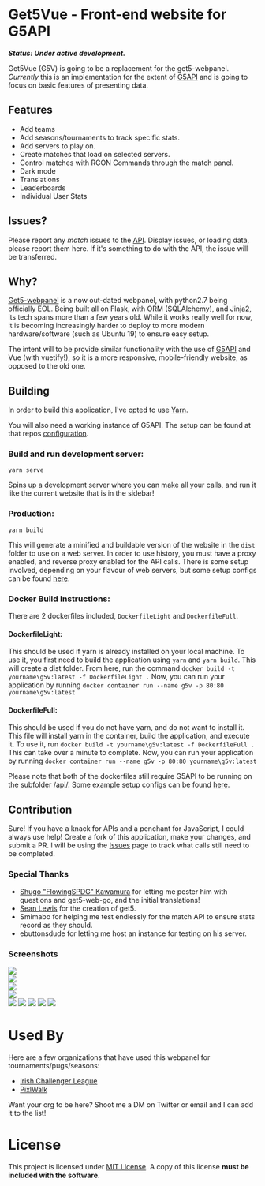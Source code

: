 # Get5Vue - Front-end website for G5API
_**Status: Under active development.**_

Get5Vue (G5V) is going to be a replacement for the get5-webpanel. _Currently_ this is an implementation for the extent of [G5API](https://github.com/phlexplexico/G5API) and is going to focus on basic features of presenting data.


## Features
- Add teams
- Add seasons/tournaments to track specific stats.
- Add servers to play on.
- Create matches that load on selected servers.
- Control matches with RCON Commands through the match panel.
- Dark mode
- Translations
- Leaderboards
- Individual User Stats

## Issues?
Please report any *match* issues to the [API](https://github.com/phlexplexico/G5API). Display issues, or loading data, please report them here. If it's something to do with the API, the issue will be transferred.

## Why?
[Get5-webpanel](https://github.com/phlexplexico/get5-webpanel) is a now out-dated webpanel, with python2.7 being officially EOL. Being built all on Flask, with ORM (SQLAlchemy), and Jinja2, its tech spans more than a few years old. While it works really well for now, it is becoming increasingly harder to deploy to more modern hardware/software (such as Ubuntu 19) to ensure easy setup.

The intent will to be provide similar functionality with the use of [G5API](https://github.com/phlexplexico/G5API) and Vue (with vuetify!), so it is a more responsive, mobile-friendly website, as opposed to the old one. 

## Building
In order to build this application, I've opted to use [Yarn](https://yarnpkg.com/lang/en/).

You will also need a working instance of G5API. The setup can be found at that repos [configuration](https://github.com/PhlexPlexico/G5API/wiki/Configuration).

### Build and run development server: 
```yarn serve``` 

Spins up a development server where you can make all your calls, and run it like the current website that is in the sidebar!

### Production: 
```yarn build```

This will generate a minified and buildable version of the website in the `dist` folder to use on a web server. In order to use history, you must have a proxy enabled, and reverse proxy enabled for the API calls. There is some setup involved, depending on your flavour of web servers, but some setup configs can be found [here](https://github.com/PhlexPlexico/G5V/wiki).

### Docker Build Instructions:
There are 2 dockerfiles included, ```DockerfileLight``` and ```DockerfileFull```.

#### DockerfileLight:
This should be used if yarn is already installed on your local machine. 
To use it, you first need to build the application using ```yarn``` and ```yarn build```. This will create a dist folder. 
From here, run the command ```docker build -t yourname\g5v:latest -f DockerfileLight .```
Now, you can run your application by running ```docker container run --name g5v -p 80:80 yourname\g5v:latest```

#### DockerfileFull:
This should be used if you do not have yarn, and do not want to install it. 
This file will install yarn in the container, build the application, and execute it. 
To use it, run ```docker build -t yourname\g5v:latest -f DockerfileFull .```
This can take over a minute to complete.
Now, you can run your application by running ```docker container run --name g5v -p 80:80 yourname\g5v:latest```

Please note that both of the dockerfiles still require G5API to be running on the subfolder /api/.
Some example setup configs can be found [here](https://github.com/PhlexPlexico/G5V/wiki).

## Contribution
Sure! If you have a knack for APIs and a penchant for JavaScript, I could always use help! Create a fork of this application, make your changes, and submit a PR. I will be using the [Issues](https://github.com/G5V/issues) page to track what calls still need to be completed.

### Special Thanks
- [Shugo "FlowingSPDG" Kawamura](https://github.com/FlowingSPDG) for letting me pester him with questions and get5-web-go, and the initial translations!
- [Sean Lewis](https://github.com/splewis) for the creation of get5.
- Smimabo for helping me test endlessly for the match API to ensure stats record as they should.
- ebuttonsdude for letting me host an instance for testing on his server.

### Screenshots  
![](./screenshots/MainPage.png)  
![](./screenshots/MainPageLoggedIn.png)  
![](./screenshots/SideMenuLoggedOut.png)  
![](./screenshots/SideMenuLoggedIn.png)  
![](./screenshots/TeamPage.png)
![](./screenshots/TeamSpecificPage.png)
![](./screenshots/MatchInfo.png)
![](./screenshots/ProfilePage.png)
![](./screenshots/ServersPage.png)

# Used By
Here are a few organizations that have used this webpanel for tournaments/pugs/seasons:

 - [Irish Challenger League](https://www.iclhub.ie/)
 - [PixlWalk](https://discord.gg/dUN5G5ttQ5)

Want your org to be here? Shoot me a DM on Twitter or email and I can add it to the list!

# License
This project is licensed under [MIT License](http://opensource.org/licenses/MIT). A copy of this license **must be included with the software**.

